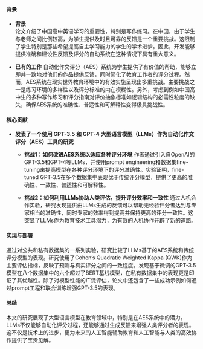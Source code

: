 #### 背景
- **背景**       
    论文介绍了中国高中英语学习的重要性，特别是写作练习。在中国，由于学生与老师之间比例较高，为学生提供及时且可靠的反馈是一个重要挑战。这限制了学生特别是那些希望提高自主学习能力的学生的学术进步。因此，开发能够提供准确和建设性反馈及评分的自动系统在这种情况下具有重大意义。

- **已有的工作**
    自动化作文评分（AES）系统为学生提供了有价值的帮助，能够立即并一致地对他们的作品提供反馈，同时简化了教育工作者的评分过程。然而，AES系统在现实世界教育环境中的有效实施呈现出多重挑战。主要挑战之一是练习环境的多样性以及评分标准的内在模糊性。另外，考虑到例如中国高中生的多种写作练习和评分指南对评价抽象标准如逻辑结构的必需性粒度的缺失，确保AES系统的准确性、普适性和可解释性变得极具挑战性。

#### 核心贡献
- **发表了一个使用 GPT-3.5 和 GPT-4 大型语言模型（LLMs）作为自动化作文评分（AES）工具的研究**
    - **挑战1：如何改进AES系统以适应各种评分环境**
        作者通过引入自OpenAI的GPT-3.5和GPT-4等LLMs，并使用prompt engineering和数据集fine-tuning来提高模型在各种评分环境下的评分准确性。实验证明，fine-tuned GPT-3.5在多个数据集中表现优于传统评分模型，提供了更高的准确性、一致性、普适性和可解释性。

    - **挑战2：如何利用LLMs协助人类评估，提升评分效率和一致性**
        通过人机合作实验，研究发现提供由LLMs生成的反馈可以帮助无经验评分者达到与专家相当的准确性，同时专家的效率得到提高并保持更高的评分一致性。这突显了LLMs作为教育技术工具潜力，为有效的人机协作开辟了新的道路。
    
#### 实现与部署
通过对公共和私有数据集的一系列实验，研究比较了LLMs基于的AES系统和传统评分模型的表现。研究使用了Cohen’s Quadratic Weighted Kappa (QWK)作为主要评估指标，反映了预测与真实评分之间的一致程度。发现基于微调的GPT-3.5模型在八个数据集中的六个超过了BERT基线模型，在私有数据集中的表现更是印证了其优越性。除了对模型性能的广泛评估，论文中还包含了一些成功示例如何通过prompt工程和联合训练增强GPT-3.5的表现。

#### 总结
本文的研究展现了大型语言模型在教育领域中，特别是在AES系统中的潜力。LLMs不仅能够自动化评分过程，还能够通过生成反馈来增强人类评分者的表现。这不仅是技术上的进步，更为未来的人工智能辅助教育和人工智能与人类的高效协作提供了宝贵见解。